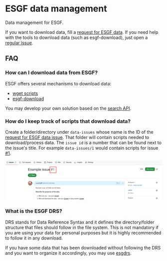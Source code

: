 # ESGF data management

Data management for ESGF.

If you want to download data, fill a [request for ESGF data](https://github.com/zequihg50/esgf-data/issues/new?template=esgf-data-request-template.md). If you need help with the tools to download data (such as esgf-download), just open a [regular issue](https://github.com/zequihg50/esgf-data/issues/new).

## FAQ

### How can I download data from ESGF?

ESGF offers several mechanisms to download data:

- [wget scripts](https://esgf.github.io/esgf-user-support/metagrid.html#metagrid-faq)
- [esgf-download](https://github.com/ESGF/esgf-download)

You may develop your own solution based on the [search API](https://esgf.github.io/esg-search/ESGF_Search_RESTful_API.html).

### How do I keep track of scripts that download data?

Create a folder/directory under `data-issues` whose name is the ID of the [request for ESGF data issue](https://github.com/zequihg50/esgf-data/issues/new?template=esgf-data-request-template.md). That folder will contain scripts needed to download/process data. The `issue id` is a number that can be found next to the issue's title. For example `data-issues/1` would contain scripts for issue [#1](https://github.com/zequihg50/esgf-data/issues/1).

![issue-id](imgs/issue-id.png)

### What is the ESGF DRS?

DRS stands for Data Reference Syntax and it defines the directory/folder structure that files should follow in the file system. This is not mandatory if you are using your data for personal purposes but it is highly recommended to follow it in any download.

If you have some data that has been downloaded without following the DRS and you want to organize it accordingly, you may use [esgdrs](https://esgf.github.io/esgf-prepare/drs.html).
